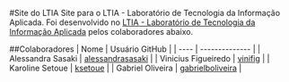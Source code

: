 #Site do LTIA
Site para o LTIA - Laboratório de Tecnologia da Informação Aplicada. Foi desenvolvido no [LTIA - Laboratório de Tecnologia da Informação Aplicada](http://www.ltia.fc.unesp.br) pelos colaboradores abaixo.

##Colaboradores
| Nome | Usuário GitHub |
| ---- | -------------- |
| Alessandra Sasaki | [alessandrasasaki](https://github.com/alessandrasasaki) |
| Vinicius Figueiredo | [vinifig](https://github.com/vinifig) |
| Karoline Setoue | [ksetoue](https://github.com/ksetoue) |
| Gabriel Oliveira | [gabrielboliveira](https://github.com/gabrielboliveira) |